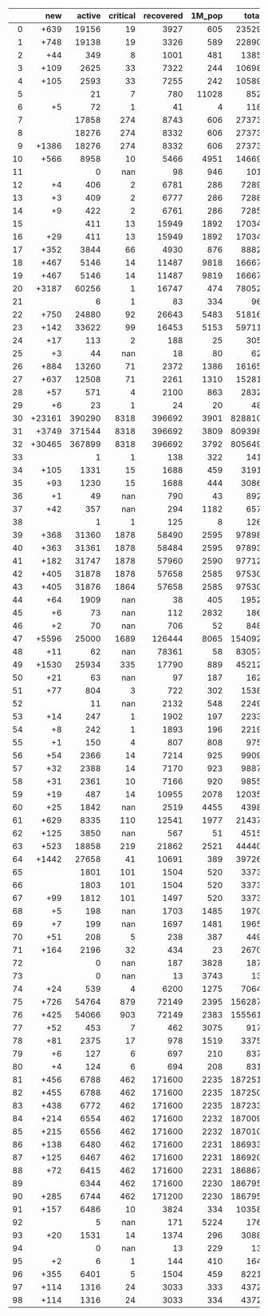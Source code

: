 |    |    new |   active |   critical |   recovered |   1M_pop |   total |
|---:|-------:|---------:|-----------:|------------:|---------:|--------:|
|  0 |   +639 |    19156 |         19 |        3927 |      605 |   23529 |
|  1 |   +748 |    19138 |         19 |        3326 |      589 |   22890 |
|  2 |    +44 |      349 |          8 |        1001 |      481 |    1385 |
|  3 |   +109 |     2625 |         33 |        7322 |      244 |   10698 |
|  4 |   +105 |     2593 |         33 |        7255 |      242 |   10589 |
|  5 |        |       21 |          7 |         780 |    11028 |     852 |
|  6 |     +5 |       72 |          1 |          41 |        4 |     118 |
|  7 |        |    17858 |        274 |        8743 |      606 |   27373 |
|  8 |        |    18276 |        274 |        8332 |      606 |   27373 |
|  9 |  +1386 |    18276 |        274 |        8332 |      606 |   27373 |
| 10 |   +566 |     8958 |         10 |        5466 |     4951 |   14669 |
| 11 |        |        0 |        nan |          98 |      946 |     101 |
| 12 |     +4 |      406 |          2 |        6781 |      286 |    7289 |
| 13 |     +3 |      409 |          2 |        6777 |      286 |    7288 |
| 14 |     +9 |      422 |          2 |        6761 |      286 |    7285 |
| 15 |        |      411 |         13 |       15949 |     1892 |   17034 |
| 16 |    +29 |      411 |         13 |       15949 |     1892 |   17034 |
| 17 |   +352 |     3844 |         66 |        4930 |      876 |    8882 |
| 18 |   +467 |     5146 |         14 |       11487 |     9818 |   16667 |
| 19 |   +467 |     5146 |         14 |       11487 |     9819 |   16667 |
| 20 |  +3187 |    60256 |          1 |       16747 |      474 |   78052 |
| 21 |        |        6 |          1 |          83 |      334 |      96 |
| 22 |   +750 |    24880 |         92 |       26643 |     5483 |   51816 |
| 23 |   +142 |    33622 |         99 |       16453 |     5153 |   59711 |
| 24 |    +17 |      113 |          2 |         188 |       25 |     305 |
| 25 |     +3 |       44 |        nan |          18 |       80 |      62 |
| 26 |   +884 |    13260 |         71 |        2372 |     1386 |   16165 |
| 27 |   +637 |    12508 |         71 |        2261 |     1310 |   15281 |
| 28 |    +57 |      571 |          4 |        2100 |      863 |    2832 |
| 29 |     +6 |       23 |          1 |          24 |       20 |      48 |
| 30 | +23161 |   390290 |       8318 |      396692 |     3901 |  828810 |
| 31 |  +3749 |   371544 |       8318 |      396692 |     3809 |  809398 |
| 32 | +30465 |   367899 |       8318 |      396692 |     3792 |  805649 |
| 33 |        |        1 |          1 |         138 |      322 |     141 |
| 34 |   +105 |     1331 |         15 |        1688 |      459 |    3191 |
| 35 |    +93 |     1230 |         15 |        1688 |      444 |    3086 |
| 36 |     +1 |       49 |        nan |         790 |       43 |     892 |
| 37 |    +42 |      357 |        nan |         294 |     1182 |     657 |
| 38 |        |        1 |          1 |         125 |        8 |     126 |
| 39 |   +368 |    31360 |       1878 |       58490 |     2595 |   97898 |
| 40 |   +363 |    31361 |       1878 |       58484 |     2595 |   97893 |
| 41 |   +182 |    31747 |       1878 |       57960 |     2590 |   97712 |
| 42 |   +405 |    31878 |       1878 |       57658 |     2585 |   97530 |
| 43 |   +405 |    31876 |       1864 |       57658 |     2585 |   97530 |
| 44 |    +64 |     1909 |        nan |          38 |      405 |    1952 |
| 45 |     +6 |       73 |        nan |         112 |     2832 |     186 |
| 46 |     +2 |       70 |        nan |         706 |       52 |     848 |
| 47 |  +5596 |    25000 |       1689 |      126444 |     8065 |  154092 |
| 48 |    +11 |       62 |        nan |       78361 |       58 |   83057 |
| 49 |  +1530 |    25934 |        335 |       17790 |      889 |   45212 |
| 50 |    +21 |       63 |        nan |          97 |      187 |     162 |
| 51 |    +77 |      804 |          3 |         722 |      302 |    1538 |
| 52 |        |       11 |        nan |        2132 |      548 |    2249 |
| 53 |    +14 |      247 |          1 |        1902 |      197 |    2233 |
| 54 |     +8 |      242 |          1 |        1893 |      196 |    2219 |
| 55 |     +1 |      150 |          4 |         807 |      808 |     975 |
| 56 |    +54 |     2366 |         14 |        7214 |      925 |    9909 |
| 57 |    +32 |     2388 |         14 |        7170 |      923 |    9887 |
| 58 |    +31 |     2361 |         10 |        7166 |      920 |    9855 |
| 59 |    +19 |      487 |         14 |       10955 |     2078 |   12035 |
| 60 |    +25 |     1842 |        nan |        2519 |     4455 |    4398 |
| 61 |   +629 |     8335 |        110 |       12541 |     1977 |   21437 |
| 62 |   +125 |     3850 |        nan |         567 |       51 |    4515 |
| 63 |   +523 |    18858 |        219 |       21862 |     2521 |   44440 |
| 64 |  +1442 |    27658 |         41 |       10691 |      389 |   39726 |
| 65 |        |     1801 |        101 |        1504 |      520 |    3373 |
| 66 |        |     1803 |        101 |        1504 |      520 |    3373 |
| 67 |    +99 |     1812 |        101 |        1497 |      520 |    3373 |
| 68 |     +5 |      198 |        nan |        1703 |     1485 |    1970 |
| 69 |     +7 |      199 |        nan |        1697 |     1481 |    1965 |
| 70 |    +51 |      208 |          5 |         238 |      387 |     449 |
| 71 |   +164 |     2196 |         32 |         434 |       23 |    2670 |
| 72 |        |        0 |        nan |         187 |     3828 |     187 |
| 73 |        |        0 |        nan |          13 |     3743 |      13 |
| 74 |    +24 |      539 |          4 |        6200 |     1275 |    7064 |
| 75 |   +726 |    54764 |        879 |       72149 |     2395 |  156287 |
| 76 |   +425 |    54066 |        903 |       72149 |     2383 |  155561 |
| 77 |    +52 |      453 |          7 |         462 |     3075 |     917 |
| 78 |    +81 |     2375 |         17 |         978 |     1519 |    3375 |
| 79 |     +6 |      127 |          6 |         697 |      210 |     837 |
| 80 |     +4 |      124 |          6 |         694 |      208 |     831 |
| 81 |   +456 |     6788 |        462 |      171600 |     2235 |  187251 |
| 82 |   +455 |     6788 |        462 |      171600 |     2235 |  187250 |
| 83 |   +438 |     6772 |        462 |      171600 |     2235 |  187233 |
| 84 |   +214 |     6554 |        462 |      171600 |     2232 |  187009 |
| 85 |   +215 |     6556 |        462 |      171600 |     2232 |  187010 |
| 86 |   +138 |     6480 |        462 |      171600 |     2231 |  186933 |
| 87 |   +125 |     6467 |        462 |      171600 |     2231 |  186920 |
| 88 |    +72 |     6415 |        462 |      171600 |     2231 |  186867 |
| 89 |        |     6344 |        462 |      171600 |     2230 |  186795 |
| 90 |   +285 |     6744 |        462 |      171200 |     2230 |  186795 |
| 91 |   +157 |     6486 |         10 |        3824 |      334 |   10358 |
| 92 |        |        5 |        nan |         171 |     5224 |     176 |
| 93 |    +20 |     1531 |         14 |        1374 |      296 |    3088 |
| 94 |        |        0 |        nan |          13 |      229 |      13 |
| 95 |     +2 |        6 |          1 |         144 |      410 |     164 |
| 96 |   +355 |     6401 |          5 |        1504 |      459 |    8221 |
| 97 |   +114 |     1316 |         24 |        3033 |      333 |    4372 |
| 98 |   +114 |     1316 |         24 |        3033 |      334 |    4372 |